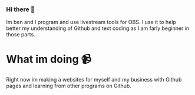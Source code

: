 ### Hi there 👋

<!--
**BinaryBen2/BinaryBen2** is a ✨ _special_ ✨ repository because its `README.md` (this file) appears on your GitHub profile.

Here are some ideas to get you started:

- 🔭 I’m currently working on ...
- 🌱 I’m currently learning ...
- 👯 I’m looking to collaborate on ...
- 🤔 I’m looking for help with ...
- 💬 Ask me about ...
- 📫 How to reach me: ...
- 😄 Pronouns: ...
- ⚡ Fun fact: ...
-->
Im ben and I program and use livestream tools for OBS.
I use it to help better my understanding of Github and text coding as I am farly beginner in those parts.

# What im doing 📹
Right now im making a websites for myself and my business with Github pages and learning from other programs on Github.
